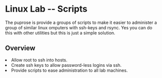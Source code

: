 <h1>Linux Lab -- Scripts</h1>
The puprose is provide a groups of scripts to make it easier to administer a group of similar linux omputers with ssh-keys and rsync. Yes you can do this with other utilities but this is just a simple solution.
<p>
<h2>Overview</h2>
<li>Allow root to ssh into hosts.</li>
<li>Create ssh keys to allow password-less logins via ssh.</li>
<li>Provide scripts to ease administration to all lab machines.</li>
